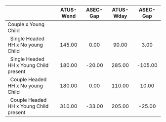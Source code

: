 
|                      |    ATUS-Wend |     ASEC-Gap |    ATUS-Wday |     ASEC-Gap |
| -------------------- | :----------: | :----------: | :----------: | :----------: |
| Couple x Young Child |              |              |              |              |
| &nbsp;&nbsp;Single Headed HH x No young Child |       145.00 |         0.00 |        90.00 |         3.00 |
| &nbsp;&nbsp;Single Headed HH x Young Child present |       180.00 |       -20.00 |       285.00 |      -105.00 |
| &nbsp;&nbsp;Couple Headed HH x No young Child |       180.00 |         0.00 |       110.00 |        10.00 |
| &nbsp;&nbsp;Couple Headed HH x Young Child present |       310.00 |       -33.00 |       205.00 |       -25.00 |

